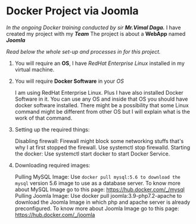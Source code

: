 # Docker Project via Joomla

*In the ongoing Docker training conducted by sir **Mr.Vimal Daga.***
I have created my project with my ***Team*** 
The project is about a **WebApp** named ***Joomla***

*Read below the whole set-up and processes in for this project.*

1. You will require an **OS**, I have *RedHat Enterprise Linux* installed in my virtual machine.
2. You will require **Docker Software** in your *OS* 

    I am using RedHat Enterprise Linux. Plus I have also installed Docker Software in it. You can use any OS and inside that OS you should have docker software installed. There might be a possibility that some Linux command might be different from other OS but I will explain what is the work of that command.

2. Setting up the required things:

    Disabling firewall:
        Firewall might block some networking stuffs that's why I at first stopped the firewall.
        Use systemctl stop firewalld.
    Starting the docker:
        Use systemctl start docker to start Docker Service.

3. Downloading required images:

    Pulling MySQL Image:
        Use `docker pull mysql:5.6 to download the mysql` version 5.6 image to use as a database server.
        To know more about MySQL Image go to this page: https://hub.docker.com/_/mysql
    Pulling Joomla Image:
        Use docker pull joomla:3.9-php7.2-apache to download the Joomla Image in which php and apache server is already preconfigured.
        To know more about Joomla Image go to this page: https://hub.docker.com/_/joomla
        
        
